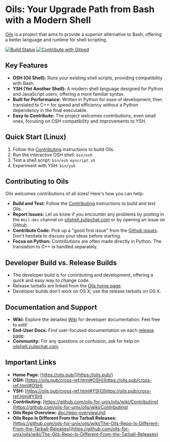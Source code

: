 # Oils: Your Upgrade Path from Bash with a Modern Shell

[Oils](https://github.com/oils-for-unix/oils) is a project that aims to provide a superior alternative to Bash, offering a better language and runtime for shell scripting.

[![Build
Status](https://github.com/oils-for-unix/oils/actions/workflows/all-builds.yml/badge.svg?branch=master)](https://github.com/oils-for-unix/oils/actions/workflows/all-builds.yml) <a href="https://gitpod.io/from-referrer/">
  <img src="https://img.shields.io/badge/Contribute%20with-Gitpod-908a85?logo=gitpod" alt="Contribute with Gitpod" />
</a>

## Key Features

*   **OSH (Oil Shell):** Runs your existing shell scripts, providing compatibility with Bash.
*   **YSH (Yet Another Shell):** A modern shell language designed for Python and JavaScript users, offering a more familiar syntax.
*   **Built for Performance:** Written in Python for ease of development, then translated to C++ for speed and efficiency without a Python dependency in the final executable.
*   **Easy to Contribute:** The project welcomes contributions, even small ones, focusing on OSH compatibility and improvements to YSH.

## Quick Start (Linux)

1.  Follow the [Contributing](https://github.com/oils-for-unix/oils/wiki/Contributing) instructions to build Oils.
2.  Run the interactive OSH shell:  `bin/osh`
3.  Test a shell script: `bin/osh myscript.sh`
4.  Experiment with YSH: `bin/ysh`

## Contributing to Oils

Oils welcomes contributions of all sizes!  Here's how you can help:

*   **Build and Test:** Follow the [Contributing](https://github.com/oils-for-unix/oils/wiki/Contributing) instructions to build and test Oils.
*   **Report Issues:**  Let us know if you encounter any problems by posting in the `#oil-dev` channel on [oilshell.zulipchat.com](https://oilshell.zulipchat.com/) or by opening an issue on Github.
*   **Contribute Code:**  Pick up a "good first issue" from the [Github issues](https://github.com/oils-for-unix/oils/issues?q=is%3Aissue+is%3Aopen+label%3A%22good+first+issue%22). Don't hesitate to discuss your ideas before starting.
*   **Focus on Python:** Contributions are often made directly in Python. The translation to C++ is handled separately.

## Developer Build vs. Release Builds

*   The developer build is for contributing and development, offering a quick and easy way to change code.
*   Release tarballs are linked from the [Oils home page](https://oils.pub/).
*   Developer builds don't work on OS X; use the release tarballs on OS X.

## Documentation and Support

*   **Wiki:** Explore the detailed [Wiki](https://github.com/oils-for-unix/oils/wiki) for developer documentation. Feel free to edit!
*   **End-User Docs:** Find user-focused documentation on each [release page](https://oils.pub/releases.html).
*   **Community:** For any questions or confusion, ask for help on [oilshell.zulipchat.com](https://oilshell.zulipchat.com/).

## Important Links

*   **Home Page:** [https://oils.pub/](https://oils.pub/)
*   **OSH:** [https://oils.pub/cross-ref.html#OSH](https://oils.pub/cross-ref.html#OSH)
*   **YSH:** [https://oils.pub/cross-ref.html#YSH](https://oils.pub/cross-ref.html#YSH)
*   **Contributing:** [https://github.com/oils-for-unix/oils/wiki/Contributing](https://github.com/oils-for-unix/oils/wiki/Contributing)
*   **Oils Repo Overview:** [doc/repo-overview.md](doc/repo-overview.md)
*   **Oils Repo Is Different From the Tarball Releases:** [https://github.com/oils-for-unix/oils/wiki/The-Oils-Repo-Is-Different-From-the-Tarball-Releases](https://github.com/oils-for-unix/oils/wiki/The-Oils-Repo-Is-Different-From-the-Tarball-Releases)
